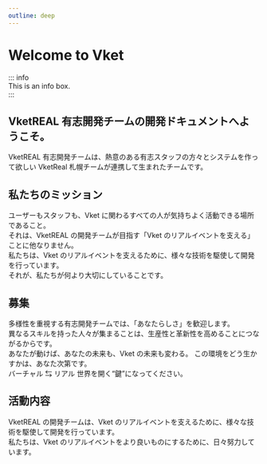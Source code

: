 ```yaml
---
outline: deep
---
```


# Welcome to Vket

::: info  
This is an info box.  
:::

## VketREAL 有志開発チームの開発ドキュメントへようこそ。

VketREAL 有志開発チームは、熱意のある有志スタッフの方々とシステムを作って欲しい VketReal 札幌チームが連携して生まれたチームです。

## 私たちのミッション
ユーザーもスタッフも、Vket に関わるすべての人が気持ちよく活動できる場所であること。  
それは、VketREAL の開発チームが目指す「Vket のリアルイベントを支える」ことに他なりません。  
私たちは、Vket のリアルイベントを支えるために、様々な技術を駆使して開発を行っています。  
それが、私たちが何より大切にしていることです。

## 募集
多様性を重視する有志開発チームでは、「あなたらしさ」を歓迎します。  
異なるスキルを持った人々が集まることは、生産性と革新性を高めることにつながるからです。  
あなたが動けば、あなたの未来も、Vket の未来も変わる。 この環境をどう生かすかは、あなた次第です。  
バーチャル ⇆ リアル 世界を開く“鍵”になってください。

## 活動内容
VketREAL の開発チームは、Vket のリアルイベントを支えるために、様々な技術を駆使して開発を行っています。  
私たちは、Vket のリアルイベントをより良いものにするために、日々努力しています。